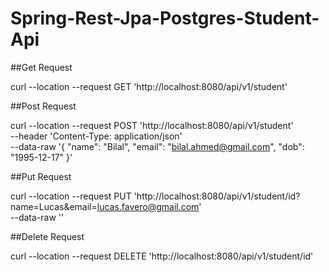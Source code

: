 # Spring-Rest-Jpa-Postgres-Student-Api

##Get Request

curl --location --request GET 'http://localhost:8080/api/v1/student'

##Post Request

curl --location --request POST 'http://localhost:8080/api/v1/student' \
--header 'Content-Type: application/json' \
--data-raw '{
    "name": "Bilal",
    "email": "bilal.ahmed@gmail.com",
    "dob": "1995-12-17"
}'

##Put Request

curl --location --request PUT 'http://localhost:8080/api/v1/student/id?name=Lucas&email=lucas.favero@gmail.com' \
--data-raw ''

##Delete Request

curl --location --request DELETE 'http://localhost:8080/api/v1/student/id'
